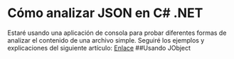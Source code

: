 # Cómo analizar JSON en C# .NET
Estaré usando una aplicación de consola para probar diferentes formas de analizar el contenido de una archivo simple.
Seguiré los ejemplos y explicaciones del siguiente artículo:
[Enlace](https://dotnetcoretutorials.com/how-to-parse-json-in-c-net/)
##Usando JObject
